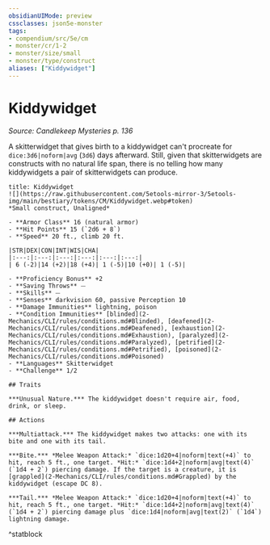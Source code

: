 ```yaml
---
obsidianUIMode: preview
cssclasses: json5e-monster
tags:
- compendium/src/5e/cm
- monster/cr/1-2
- monster/size/small
- monster/type/construct
aliases: ["Kiddywidget"]
---
```

# Kiddywidget
*Source: Candlekeep Mysteries p. 136*  

A skitterwidget that gives birth to a kiddywidget can't procreate for `dice:3d6|noform|avg` (`3d6`) days afterward. Still, given that skitterwidgets are constructs with no natural life span, there is no telling how many kiddywidgets a pair of skitterwidgets can produce.

```ad-statblock
title: Kiddywidget
![](https://raw.githubusercontent.com/5etools-mirror-3/5etools-img/main/bestiary/tokens/CM/Kiddywidget.webp#token)
*Small construct, Unaligned*

- **Armor Class** 16 (natural armor)
- **Hit Points** 15 (`2d6 + 8`)
- **Speed** 20 ft., climb 20 ft.

|STR|DEX|CON|INT|WIS|CHA|
|:---:|:---:|:---:|:---:|:---:|:---:|
| 6 (-2)|14 (+2)|18 (+4)| 1 (-5)|10 (+0)| 1 (-5)|

- **Proficiency Bonus** +2
- **Saving Throws** ⏤
- **Skills** ⏤
- **Senses** darkvision 60, passive Perception 10
- **Damage Immunities** lightning, poison
- **Condition Immunities** [blinded](2-Mechanics/CLI/rules/conditions.md#Blinded), [deafened](2-Mechanics/CLI/rules/conditions.md#Deafened), [exhaustion](2-Mechanics/CLI/rules/conditions.md#Exhaustion), [paralyzed](2-Mechanics/CLI/rules/conditions.md#Paralyzed), [petrified](2-Mechanics/CLI/rules/conditions.md#Petrified), [poisoned](2-Mechanics/CLI/rules/conditions.md#Poisoned)
- **Languages** Skitterwidget
- **Challenge** 1/2

## Traits

***Unusual Nature.*** The kiddywidget doesn't require air, food, drink, or sleep.

## Actions

***Multiattack.*** The kiddywidget makes two attacks: one with its bite and one with its tail.

***Bite.*** *Melee Weapon Attack:* `dice:1d20+4|noform|text(+4)` to hit, reach 5 ft., one target. *Hit:* `dice:1d4+2|noform|avg|text(4)` (`1d4 + 2`) piercing damage. If the target is a creature, it is [grappled](2-Mechanics/CLI/rules/conditions.md#Grappled) by the kiddywidget (escape DC 8).

***Tail.*** *Melee Weapon Attack:* `dice:1d20+4|noform|text(+4)` to hit, reach 5 ft., one target. *Hit:* `dice:1d4+2|noform|avg|text(4)` (`1d4 + 2`) piercing damage plus `dice:1d4|noform|avg|text(2)` (`1d4`) lightning damage.
```
^statblock